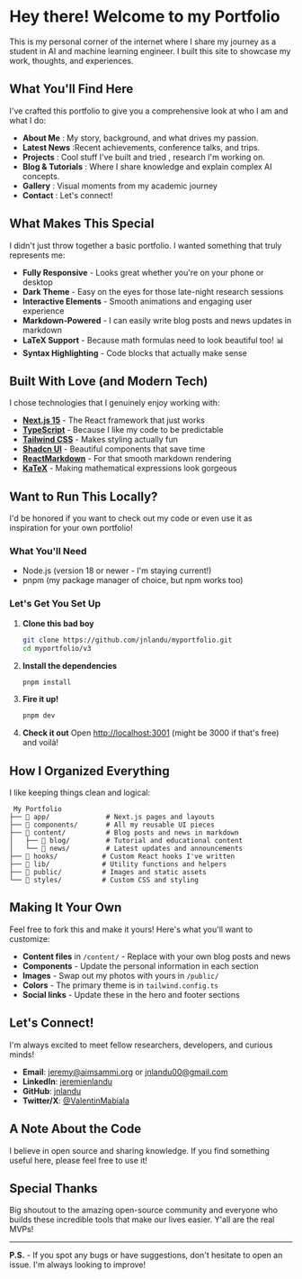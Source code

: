 # Hey there! Welcome to my Portfolio

This is my personal corner of the internet where I share my journey as a student in AI  and machine learning engineer. I built this site to showcase my work, thoughts, and experiences.

## What You'll Find Here

I've crafted this portfolio to give you a comprehensive look at who I am and what I do:

- **About Me** : My story, background, and what drives my passion.
- **Latest News** :Recent achievements, conference talks, and trips.
- **Projects** : Cool stuff I've built and  tried , research I'm working on.
- **Blog & Tutorials** : Where I share knowledge and explain complex AI concepts.
- **Gallery** : Visual moments from my academic journey
- **Contact** : Let's connect! 

## What Makes This Special

I didn't just throw together a basic portfolio. I wanted something that truly represents me:

- **Fully Responsive** - Looks great whether you're on your phone or desktop
- **Dark Theme** - Easy on the eyes for those late-night research sessions
- **Interactive Elements** - Smooth animations and engaging user experience
- **Markdown-Powered** - I can easily write blog posts and news updates in markdown
- **LaTeX Support** - Because math formulas need to look beautiful too! 📊
- **Syntax Highlighting** - Code blocks that actually make sense

## Built With Love (and Modern Tech)

I chose technologies that I genuinely enjoy working with:

- **[Next.js 15](https://nextjs.org/)** - The React framework that just works
- **[TypeScript](https://www.typescriptlang.org/)** - Because I like my code to be predictable
- **[Tailwind CSS](https://tailwindcss.com/)** - Makes styling actually fun
- **[Shadcn UI](https://ui.shadcn.com/)** - Beautiful components that save time
- **[ReactMarkdown](https://github.com/remarkjs/react-markdown)** - For that smooth markdown rendering
- **[KaTeX](https://katex.org/)** - Making mathematical expressions look gorgeous

##  Want to Run This Locally?

I'd be honored if you want to check out my code or even use it as inspiration for your own portfolio!

### What You'll Need
- Node.js (version 18 or newer - I'm staying current!)
- pnpm (my package manager of choice, but npm works too)

### Let's Get You Set Up

1. **Clone this bad boy**
   ```bash
   git clone https://github.com/jnlandu/myportfolio.git
   cd myportfolio/v3
   ```

2. **Install the dependencies**
   ```bash
   pnpm install
   ```

3. **Fire it up!**
   ```bash
   pnpm dev
   ```

4. **Check it out**
   Open [http://localhost:3001](http://localhost:3001) (might be 3000 if that's free) and voilà!

## How I Organized Everything

I like keeping things clean and logical:

```
 My Portfolio
├── 📂 app/              # Next.js pages and layouts
├── 📂 components/       # All my reusable UI pieces
├── 📂 content/          # Blog posts and news in markdown
│   ├── 📂 blog/         # Tutorial and educational content
│   └── 📂 news/         # Latest updates and announcements
├── 📂 hooks/           # Custom React hooks I've written
├── 📂 lib/             # Utility functions and helpers
├── 📂 public/          # Images and static assets
└── 📂 styles/          # Custom CSS and styling
```

## Making It Your Own

Feel free to fork this and make it yours! Here's what you'll want to customize:

- **Content files** in `/content/` - Replace with your own blog posts and news
- **Components** - Update the personal information in each section
- **Images** - Swap out my photos with yours in `/public/`
- **Colors** - The primary theme is in `tailwind.config.ts`
- **Social links** - Update these in the hero and footer sections

## Let's Connect!

I'm always excited to meet fellow researchers, developers, and curious minds! 

- **Email**: jeremy@aimsammi.org or jnlandu00@gmail.com
- **LinkedIn**: [jeremienlandu](https://linkedin.com/in/jeremienlandu)
- **GitHub**: [jnlandu](https://github.com/jnlandu)
- **Twitter/X**: [@ValentinMabiala](https://twitter.com/ValentinMabiala)

##  A Note About the Code

I believe in open source and sharing knowledge. If you find something useful here, please feel free to use it!

## Special Thanks

Big shoutout to the amazing open-source community and everyone who builds these incredible tools that make our lives easier. Y'all are the real MVPs!

---
**P.S.** - If you spot any bugs or have suggestions, don't hesitate to open an issue. I'm always looking to improve!
